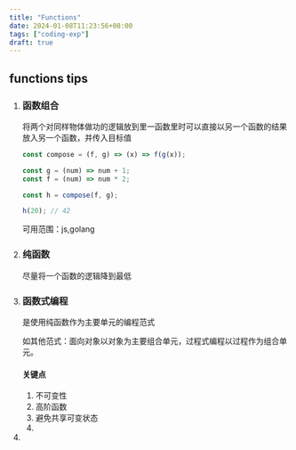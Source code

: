```yaml
---
title: "Functions"
date: 2024-01-08T11:23:56+08:00
tags: ["coding-exp"]
draft: true
---
```


## functions tips

1. ### 函数组合

   将两个对同样物体做功的逻辑放到里一函数里时可以直接以另一个函数的结果放入另一个函数，并传入目标值

   ```js
   const compose = (f, g) => (x) => f(g(x));
   
   const g = (num) => num + 1;
   const f = (num) => num * 2;
   
   const h = compose(f, g);
   
   h(20); // 42
   ```

   可用范围：js,golang

2. ### 纯函数

   尽量将一个函数的逻辑降到最低

3. ### 函数式编程

   是使用纯函数作为主要单元的编程范式

   如其他范式：面向对象以对象为主要组合单元，过程式编程以过程作为组合单元。

   #### 关键点

   1. 不可变性
   2. 高阶函数
   3. 避免共享可变状态
   4. 

4. 

